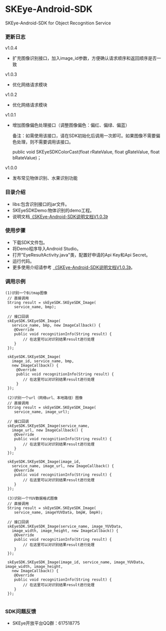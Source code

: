 # SKEye-Android-SDK
SKEye-Android-SDK for Object Recognition Service 
###  更新日志
v1.0.4
- 扩充图像识别接口，加入image_id参数，方便确认请求顺序和返回顺序是否一致


v1.0.3
- 优化网络请求模块


v1.0.2
- 优化网络请求模块


v1.0.1
- 增加图像偏色处理接口（调整图像偏色：偏红、偏绿、偏蓝）
  
  备注：如需使用该接口，请在SDK初始化后调用一次即可。如果图像不需要偏色处理，则不需要调用该接口。

   public void SKEyeSDKColorCast(float rRateValue, float gRateValue, 
        float bRateValue)；


v1.0.0
- 发布常见物体识别、水果识别功能
###  目录介绍
- libs:包含识别接口的jar文件。
- SKEyeSDKDemo:物体识别的demo工程。
- 说明文档[《SKEye-Android-SDK说明文档V1.0.3》](https://github.com/interjoy/SKEye-Android-SDK/blob/master/SKEye-Android-SDK%E8%AF%B4%E6%98%8E%E6%96%87%E6%A1%A3V1.0.3.pdf)
###  使用步骤
- 下载SDK文件包。
- 将Demo程序导入Android Studio。
- 打开"EyeResultActivity.java"类，配置好申请的Api Key和Api Secret。
- 运行代码。
- 更多使用介绍请参考 [《SKEye-Android-SDK说明文档V1.0.3》](https://github.com/interjoy/SKEye-Android-SDK/blob/master/SKEye-Android-SDK%E8%AF%B4%E6%98%8E%E6%96%87%E6%A1%A3V1.0.3.pdf)。
###  调用示例
```
(1)识别一个Bitmap图像
 // 直接调用
 String result = skEyeSDK.SKEyeSDK_Image(
    service_name, bmp);
 
 // 接口回调
 skEyeSDK.SKEyeSDK_Image(
   service_name, bmp, new ImageCallback() {
	@Override
	public void recognitionInfo(String result) {
	    // 在这里可以对识别结果result进行处理
	}
 });
 
 skEyeSDK.SKEyeSDK_Image(
   image_id, service_name, bmp,
   new ImageCallback() {
	 @Override
	 public void recognitionInfo(String result) {
	    // 在这里可以对识别结果result进行处理
	 }
 });

 (2)识别一个url（网络url、本地路径）图像
 // 直接调用
 String result = skEyeSDK.SKEyeSDK_Image(
    service_name, image_url);
 
 // 接口回调
 skEyeSDK.SKEyeSDK_Image(service_name,
   image_url, new ImageCallback() {
	@Override
	public void recognitionInfo(String result) {
		// 在这里可以对识别结果result进行处理
	}
 });
 
 skEyeSDK.SKEyeSDK_Image(image_id,
   service_name, image_url, new ImageCallback() {
	@Override
	public void recognitionInfo(String result) {
		// 在这里可以对识别结果result进行处理
	}
 });
 
 (3)识别一个YUV数据格式图像
 // 直接调用
 String result = skEyeSDK.SKEyeSDK_Image(
    service_name, imageYUVData, bmpW, bmpH);

 // 接口回调
 skEyeSDK.SKEyeSDK_Image(service_name, image_YUVData, 
   image_width, image_height, new ImageCallback() {
	@Override
	public void recognitionInfo(String result) {
		// 在这里可以对识别结果result进行处理
	}
 });

 skEyeSDK.SKEyeSDK_Image(image_id, service_name, image_YUVData, image_width, image_height, 
   new ImageCallback() {
	@Override
	public void recognitionInfo(String result) {
		// 在这里可以对识别结果result进行处理
	}
 });


```
###  SDK问题反馈
- SKEye开放平台QQ群：617518775
